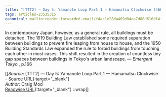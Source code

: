 ```yaml
---
title: "[TTT2] — Day 5: Yamanote Loop Part 1 — Hamamatsu Clockwise (460922080)"
tags: articles-23535315
canonical: mailto:reader-forwarded-email/f4ac1e28da409d04ca7d88d610df4fb2
---
```


In contemporary Japan, however, as a general rule, all buildings must be detached. The 1919 Building Law established some required separation between buildings to prevent fire leaping from house to house, and the 1950 Building Standards Law expanded the rule to forbid buildings from touching each other in most cases. This shift resulted in the creation of countless tiny gap spaces between buildings in Tokyo's urban landscape. — *Emergent Tokyo* , p.166


[[_Source_: [TTT2] — Day 5: Yamanote Loop Part 1 — Hamamatsu Clockwise - [Source URL](mailto:reader-forwarded-email/f4ac1e28da409d04ca7d88d610df4fb2){:target="_blank"}<br>
_Author_: Craig Mod<br>
[Readwise URL](https://readwise.io/open/460922080){:target="_blank"}
::wrap]]